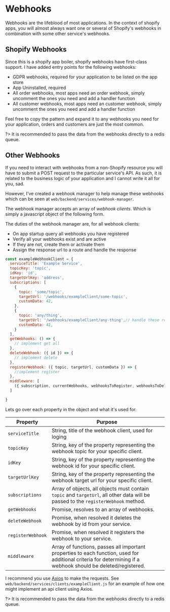 # Webhooks

Webhooks are the lifeblood of most applications. In the context of shopify apps, you will almost always want one or several of Shopify's webhooks in combination with some other service's webhooks.

## Shopify Webhooks

Since this is a shopify app boiler, shopify webhooks have first-class support. I have added entry points for the following webhooks:

- GDPR webhooks, required for your application to be listed on the app store
- App Uninstalled, required
- All order webhooks, most apps need an order webhook, simply uncomment the ones you need and add a handler function
- All customer webhooks, most apps need an customer webhook, simply uncomment the ones you need and add a handler function

Feel free to copy the pattern and expand it to any webhooks you need for your application, orders and customers are just the most common.

?> It is recommended to pass the data from the webhooks directly to a redis queue.

## Other Webhooks

If you need to interact with webhooks from a non-Shopify resource you will have to submit a POST request to the particular service's API. As such, it is related to the business logic of your application and I cannot write it all for you, sad.

However, I've created a webhook manager to help manage these webhooks which can be seen at `web/backend/services/webhook-manager`.

The webhook manager accepts an array of *webhook clients*. Which is simply a javascript object of the following form.

The duties of the webhook manager are, for all webhook clients:
 - On app startup query all webhooks you have registered
 - Verify all your webhooks exist and are active
 - If they are not, create them or activate them
 - Assign the response url to a route and handle the response

```js
const exampleWebhookClient = {
  serviceTitle: 'Example Service',
  topicKey: 'topic',
  idKey: 'id',
  targetUrlKey: 'address',
  subscriptions: [
    {
      topic: 'some/topic',
      targetUrl: '/webhooks/exampleClient/some-topic',
      customData: 42,
    },
    {
      topic: 'any/thing',
      targetUrl: '/webhooks/exampleClient/any-thing',// handle these routes in express
      customData: 42,
    }
  ],
  getWebhooks: () => {
    // implement get all
  },
  deleteWebhook: ({ id }) => {
    // implement delete
  },
  registerWebhook: ({ topic, targetUrl, customData }) => {
    //implement register
  },
  middleware: [
    ({ subscription, currentWebhooks, webhooksToRegister, webhooksToDelete }) => {}
  ]

}
```

Lets go over each property in the object and what it's used for.

| Property  | Purpose  |
|---|---|
| `serviceTitle`  | String, title of the webhook client, used for loging  |
| `topicKey`  | String, key of the property representing the webhook topic for your specific client.  |
| `idKey`  | String, key of the property representing the webhook id for your specific client.  |
| `targetUrlKey`  | String, key of the property representing the webhook target url for your specific client.  |
| `subscriptions`  | Array of objects, all objects must contain `topic` and `targetUrl`, all other data will be passed to the `registerWebhook` method.  |
| `getWebhooks`  | Promise, resolves to an array of webhooks.  |
| `deleteWebhook`  |  Promise, when resolved it deletes the webhook by id from your service. |
| `registerWebhook`  | Promise, when resolved it registers the webhook to your service.  |
| `middleware`  | Array of functions, passes all important properties to each function, used for additional criteria for determining if a webhook should be deleted/registered.  |


I recommend you use [Axios](https://www.npmjs.com/package/axios) to make the requests. See `web/backend/services/clients/exampleClient.js` for an example of how one might implement an api client using Axios.

?> It is recommended to pass the data from the webhooks directly to a redis queue.